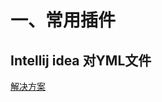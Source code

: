 # 一、常用插件

## Intellij idea 对YML文件

[解决方案](https://blog.csdn.net/u014042066/article/details/73826072)

